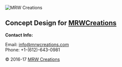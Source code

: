 ![MRW Creations](https://mrwcreations.org/wp-content/uploads/2017/03/NewLogo-300x120.jpg)

## Concept Design for [MRWCreations](https://mrwcreations.org)

**Contact Info:**

Email: <info@mrwcreations.com><br/>
Phone: +1-(612)-643-0981  

&copy; 2016-17 [MRW Creations](https://www.mrwcreations.org)


